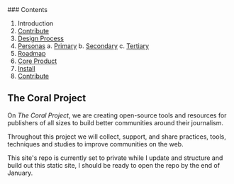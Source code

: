 <span class="hide">
### Contents

1. Introduction
2. [Contribute](contribute.md)
3. [Design Process](process.md)
4. [Personas](personas.md)
  a. [Primary](primary-persona.md)
  b. [Secondary](secondary-persona.md)
  c. [Tertiary](tertiary-persona.md)
5. [Roadmap](roadmap.md)
6. [Core Product](project-trust.md)
7. [Install](install.md)
8. [Contribute](contribute.md)
</span>

## The Coral Project

On *The Coral Project*, we are creating open-source tools and resources for publishers of all sizes to build better communities around their journalism.

Throughout this project we will collect, support, and share practices, tools, techniques and studies to improve communities on the web.

This site's repo is currently set to private while I update and structure and build out this static site, I should be ready to open the repo by the end of January.

